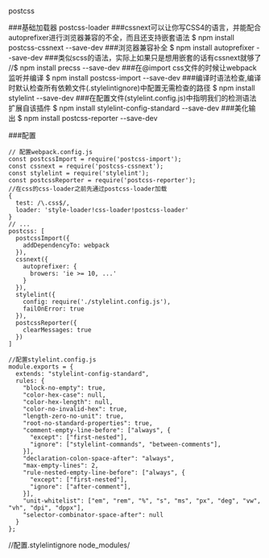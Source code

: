 postcss

###基础加载器
postcss-loader
###cssnext可以让你写CSS4的语言，并能配合autoprefixer进行浏览器兼容的不全，而且还支持嵌套语法
$ npm install postcss-cssnext --save-dev
###浏览器兼容补全
$ npm install autoprefixer --save-dev
###类似scss的语法，实际上如果只是想用嵌套的话有cssnext就够了
//$ npm install precss --save-dev
###在@import css文件的时候让webpack监听并编译
$ npm install postcss-import --save-dev
###编译时语法检查,编译时默认检查所有依赖文件(.stylelintignore)中配置无需检查的路径
$ npm install stylelint --save-dev
###在配置文件(stylelint.config.js)中指明我们的检测语法扩展自该插件
$ npm install stylelint-config-standard --save-dev
###美化输出
$ npm install postcss-reporter --save-dev

###配置

    // 配置webpack.config.js
    const postcssImport = require('postcss-import');
    const cssnext = require('postcss-cssnext');
    const stylelint = require('stylelint');
    const postcssReporter = require('postcss-reporter');
    //在css的css-loader之前先通过postcss-loader加载
    {
      test: /\.css$/,
      loader: 'style-loader!css-loader!postcss-loader'
    }
    // ...
    postcss: [
      postcssImport({
        addDependencyTo: webpack
      }),
      cssnext({
        autoprefixer: {
          browers: 'ie >= 10, ...'
        }
      }),
      stylelint({
        config: require('./stylelint.config.js'),
        failOnError: true
      }),
      postcssReporter({
        clearMessages: true
      })
    ]

    //配置stylelint.config.js
    module.exports = {
      extends: "stylelint-config-standard",
      rules: {
        "block-no-empty": true,
        "color-hex-case": null,
        "color-hex-length": null,
        "color-no-invalid-hex": true,
        "length-zero-no-unit": true,
        "root-no-standard-properties": true,
        "comment-empty-line-before": ["always", {
          "except": ["first-nested"],
          "ignore": ["stylelint-commands", "between-comments"],
        }],
        "declaration-colon-space-after": "always",
        "max-empty-lines": 2,
        "rule-nested-empty-line-before": ["always", {
          "except": ["first-nested"],
          "ignore": ["after-comment"],
        }],
        "unit-whitelist": ["em", "rem", "%", "s", "ms", "px", "deg", "vw", "vh", "dpi", "dppx"],
        "selector-combinator-space-after": null
      }
    };

//配置.stylelintignore
node_modules/
